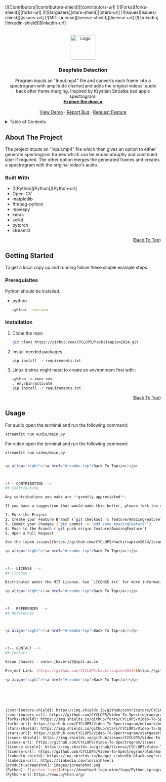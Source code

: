 
<a name="readme-top"></a>

[![Contributors][contributors-shield]][contributors-url]
[![Forks][forks-shield]][forks-url]
[![Stargazers][stars-shield]][stars-url]
[![Issues][issues-shield]][issues-url]
[![MIT License][license-shield]][license-url]
[![LinkedIn][linkedin-shield]][linkedin-url]



<!-- PROJECT LOGO -->
<br />
<div align="center">
  <a href="https://github.com/CYCLOP5/Video-To-Spectrogram">
    <img src="https://is3-ssl.mzstatic.com/image/thumb/Purple114/v4/f8/0f/85/f80f8576-fead-09c9-a424-9505e8a8e7c8/AppIcon-0-0-1x_U007emarketing-0-0-0-7-0-0-sRGB-0-0-0-GLES2_U002c0-512MB-85-220-0-0.png/512x512bb.jpg" alt="Logo" width="80" height="80">
  </a>

<h3 align="center">Deepfake Detection</h3>

  <p align="center">
    Program inputs an "Input.mp4" file and converts each frame into a spectrogram with amplitude charted and adds the original videos' audio back after frame merging. Inspired by Krystian Strzałka bad apple spectrogram.
    <br />
    <a href="https://github.com/CYCLOP5/Video-To-Spectrogram"><strong>Explore the docs »</strong></a>
    <br />
    <br />
    <a href="https://github.com/CYCLOP5/Video-To-Spectrogram">View Demo</a>
    ·
    <a href="https://github.com/CYCLOP5/Video-To-Spectrogram/issues">Report Bug</a>
    ·
    <a href="https://github.com/CYCLOP5/Video-To-Spectrogram/issues">Request Feature</a>
  </p>
</div>



<!-- TABLE OF CONTENTS -->
<details>
  <summary>Table of Contents</summary>
  <ol>
    <li>
      <a href="#about-the-project">About The Project</a>
      <ul>
        <li><a href="#built-with">Built With</a></li>
      </ul>
    </li>
    <li>
      <a href="#getting-started">Getting Started</a>
      <ul>
        <li><a href="#prerequisites">Prerequisites</a></li>
        <li><a href="#installation">Installation</a></li>
      </ul>
    </li>
    <li><a href="#usage">Usage</a></li>
    <li><a href="#roadmap">Roadmap</a></li>
    <li><a href="#contributing">Contributing</a></li>
    <li><a href="#license">License</a></li>
    <li><a href="#contact">Contact</a></li>
  </ol>
</details>



<!-- ABOUT THE PROJECT -->
## About The Project

The project inputs an "Input.mp4" file which then gives an option to either generate spectrogram frames which can be ended abruptly and conitnued later if required. The other option merges the generated frames and creates a spectrogram with the original video's audio.



### Built With

* [![Python][Python]][Python-url]
* Open-CV
* matplotlib
* ffmpeg-python
* moviepy
* keras
* scikit
* pytorch
* streamlit
 

<p align="right">(<a href="#readme-top">Back To Top</a>)</p>



<!-- GETTING STARTED -->
## Getting Started

To get a local copy up and running follow these simple example steps.

### Prerequisites
Python should be installed.

* python
  ```sh
  python --version
  ```
  
### Installation

1. Clone the repo
   ```sh
   git clone https://github.com/CYCLOP5/hackitsapien2024.git
   ```
2. Install needed packages
   ```sh
   pip install -r requirements.txt
   ```
3. Linux distros might need to create an environment first with :
   ```sh
   python -m venv env
   . env/bin/activate
   pip install -r requirements.txt
   ```

<p align="right">(<a href="#readme-top">Back To Top</a>)</p>



<!-- USAGE EXAMPLES -->
## Usage

For audio open the terminal and run the following command:
```sh
streamlit run audio/main.py
```

For video open the terminal and run the following command:
```sh
streamlit run video/main.py


<p align="right">(<a href="#readme-top">Back To Top</a>)</p>



<!-- CONTRIBUTING -->
## Contributing

Any contributions you make are **greatly appreciated**.

If you have a suggestion that would make this better, please fork the repo and create a pull request. You can also simply open an issue with the tag "enhancement".

1. Fork the Project
2. Create your Feature Branch (`git checkout -b feature/AmazingFeature`)
3. Commit your Changes (`git commit -m 'Add some AmazingFeature'`)
4. Push to the Branch (`git push origin feature/AmazingFeature`)
5. Open a Pull Request

See the [open issues](https://github.com/CYCLOP5/hackitsapien2024/issues) for a full list of proposed features (and known issues).

<p align="right">(<a href="#readme-top">Back To Top</a>)</p>



<!-- LICENSE -->
## License

Distributed under the MIT License. See `LICENSE.txt` for more information.

<p align="right">(<a href="#readme-top">Back To Top</a>)</p>



<!-- REFERENCES -->
## References



<p align="right">(<a href="#readme-top">Back To Top</a>)</p>



<!-- CONTACT -->
## Contact

Varun Jhaveri - varun.jhaveri23@spit.ac.in

Project Link: [https://github.com/CYCLOP5/hackitsapien2024](https://github.com/CYCLOP5/hackitsapien2024)

<p align="right">(<a href="#readme-top">Back To Top</a>)</p>






[contributors-shield]: https://img.shields.io/github/contributors/CYCLOP5/Video-To-Spectrogram.svg?style=for-the-badge
[contributors-url]: https://github.com/CYCLOP5/Video-To-Spectrogram/graphs/contributors
[forks-shield]: https://img.shields.io/github/forks/CYCLOP5/Video-To-Spectrogram.svg?style=for-the-badge
[forks-url]: https://github.com/CYCLOP5/Video-To-Spectrogram/network/members
[stars-shield]: https://img.shields.io/github/stars/CYCLOP5/Video-To-Spectrogram.svg?style=for-the-badge
[stars-url]: https://github.com/CYCLOP5/Video-To-Spectrogram/stargazers
[issues-shield]: https://img.shields.io/github/issues/CYCLOP5/Video-To-Spectrogram.svg?style=for-the-badge
[issues-url]: https://github.com/CYCLOP5/Video-To-Spectrogram/issues
[license-shield]: https://img.shields.io/github/license/CYCLOP5/Video-To-Spectrogram.svg?style=for-the-badge
[license-url]: https://github.com/CYCLOP5/Video-To-Spectrogram/blob/master/LICENSE.txt
[linkedin-shield]: https://img.shields.io/badge/-LinkedIn-black.svg?style=for-the-badge&logo=linkedin&colorB=555
[linkedin-url]: https://linkedin.com/in/vnjhaveri
[product-screenshot]: images/screenshot.png
[Python]: ![python-logo](https://download.logo.wine/logo/Python_(programming_language)/Python_(programming_language)-Logo.wine.png)
[Python-url]:https://www.python.org/
